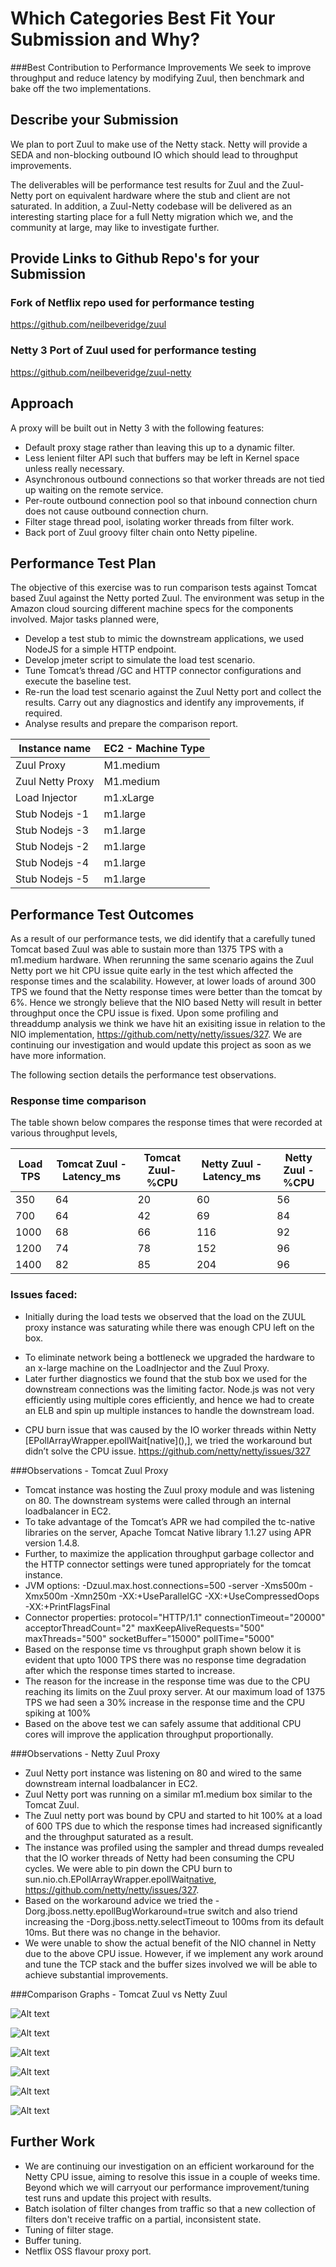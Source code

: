 # Which Categories Best Fit Your Submission and Why?
###Best Contribution to Performance Improvements
We seek to improve throughput and reduce latency by modifying Zuul, then benchmark and bake off the two implementations.

## Describe your Submission
We plan to port Zuul to make use of the Netty stack. Netty will provide a SEDA and non-blocking outbound IO which should lead to throughput improvements.

The deliverables will be performance test results for Zuul and the Zuul-Netty port on equivalent hardware where the stub and client are not saturated. In addition, a Zuul-Netty codebase will be delivered as an interesting starting place for a full Netty migration which we, and the community at large,  may like to investigate further. 

## Provide Links to Github Repo's for your Submission
### Fork of Netflix repo used for performance testing
https://github.com/neilbeveridge/zuul
### Netty 3 Port of Zuul used for performance testing
https://github.com/neilbeveridge/zuul-netty

## Approach
A proxy will be built out in Netty 3 with the following features:

- Default proxy stage rather than leaving this up to a dynamic filter. 
- Less lenient filter API such that buffers may be left in Kernel space unless really necessary. 
- Asynchronous outbound connections so that worker threads are not tied up waiting on the remote service. 
- Per-route outbound connection pool so that inbound connection churn does not cause outbound connection churn. 
- Filter stage thread pool, isolating worker threads from filter work. 
- Back port of Zuul groovy filter chain onto Netty pipeline. 

## Performance Test Plan
The objective of this exercise was to run comparison tests against Tomcat based Zuul against the Netty ported Zuul. The environment was setup in the Amazon cloud sourcing different machine specs for the components involved. Major tasks planned were,
-	Develop a test stub to mimic the downstream applications, we used NodeJS for a simple HTTP endpoint.
-	Develop jmeter script to simulate the load test scenario. 
-	Tune Tomcat’s thread /GC and HTTP connector configurations and execute the baseline test.
-	Re-run the load test scenario against the Zuul Netty port and collect the results. Carry out any diagnostics and identify any improvements, if required.
-	Analyse results and prepare the comparison report.

Instance name|EC2 - Machine Type
---|---
Zuul Proxy|M1.medium
Zuul Netty Proxy|M1.medium
Load Injector|m1.xLarge
Stub Nodejs -1|m1.large
Stub Nodejs -3|m1.large
Stub Nodejs -2|m1.large
Stub Nodejs -4|m1.large
Stub Nodejs -5|m1.large


## Performance Test Outcomes
As a result of our performance tests, we did identify that a carefully tuned Tomcat based Zuul was able to sustain more than 1375 TPS with a m1.medium hardware. When rerunning the same scenario agains the Zuul Netty port we hit CPU issue quite early in the test which affected the response times and the scalability. However, at lower loads of around 300 TPS we found that the Netty response times were better than the tomcat by 6%. Hence we strongly believe that the NIO based Netty will result in better throughput once the CPU issue is fixed. 
Upon some profiling and threaddump analysis we think we have hit an exisiting issue in relation to the NIO implementation, https://github.com/netty/netty/issues/327. We are continuing our investigation and would update this project as soon as we have more information. 

The following section details the performance test observations.

### Response time comparison
The table shown below compares the response times that were recorded at various throughput levels, 

Load TPS|Tomcat Zuul -Latency\_ms|Tomcat Zuul-%CPU|Netty Zuul -Latency\_ms|Netty Zuul -%CPU
---|---|---|---|---
350|64|20|60|56
700|64|42|69|84
1000|68|66|116|92
1200|74|78|152|96
1400|82|85|204|96

### Issues faced:
-	Initially during the load tests we observed that the load on the ZUUL proxy instance was saturating while there was enough CPU left on the box.
  *	To eliminate network being a bottleneck we upgraded the hardware to an x-large machine on the LoadInjector and the Zuul Proxy.
  * Later further diagnostics we found that the stub box we used for the downstream connections was the limiting factor. Node.js was not very efficiently using multiple cores efficiently, and hence we had to create an ELB and spin up multiple instances to handle the downstream load.
-	CPU burn issue that was caused by the IO worker threads within Netty \[EPollArrayWrapper.epollWait\[native\](),\], we tried the workaround but didn’t solve the CPU issue. https://github.com/netty/netty/issues/327

###Observations - Tomcat Zuul Proxy
-	Tomcat instance was hosting the Zuul proxy module and was listening on 80. The downstream systems were called through an internal loadbalancer in EC2.
-	To take advantage of the Tomcat’s APR we had compiled the tc-native libraries on the server, Apache Tomcat Native library 1.1.27 using APR version 1.4.8. 
-	Further, to maximize the application throughput garbage collector and the HTTP connector settings were tuned appropriately for the tomcat instance.
  -	JVM options: -Dzuul.max.host.connections=500 -server -Xms500m -Xmx500m -Xmn250m -XX:+UseParallelGC -XX:+UseCompressedOops -XX:+PrintFlagsFinal
  -	Connector properties: 
               protocol="HTTP/1.1"
               connectionTimeout="20000" 
               acceptorThreadCount="2"
               maxKeepAliveRequests="500"
               maxThreads="500"
               socketBuffer="15000"
               pollTime="5000"
-	Based on the response time vs throughput graph shown below it is evident that upto 1000 TPS there was no response time degradation after which the response times started to increase.
-	The reason for the increase in the response time was due to the CPU reaching its limits on the Zuul proxy server. At our maximum load of 1375 TPS we had seen a 30% increase in the response time and the CPU spiking at 100%
-	Based on the above test we can safely assume that additional CPU cores will improve the application throughput proportionally. 

###Observations - Netty Zuul Proxy
-	Zuul Netty port instance was listening on 80 and wired to the same downstream internal loadbalancer in EC2.
-	Zuul Netty port was running on a similar m1.medium box similar to the Tomcat Zuul.
-	The Zuul netty port was bound by CPU and started to hit 100% at a load of 600 TPS due to which the response times had increased significantly and the throughput saturated as a result.
-	The instance was profiled using the sampler and thread dumps revealed that the IO worker threads of Netty had been consuming the CPU cycles. We were able to pin down the CPU burn to sun.nio.ch.EPollArrayWrapper.epollWait[native](), https://github.com/netty/netty/issues/327.
-	Based on the workaround advice we tried the -Dorg.jboss.netty.epollBugWorkaround=true switch and also triend increasing the -Dorg.jboss.netty.selectTimeout to 100ms from its default 10ms. But there was no change in the behavior.
-	We were unable to show the actual benefit of the NIO channel in Netty due to the above CPU issue. However, if we implement any work around and tune the TCP stack and the buffer sizes involved we will be able to achieve substantial improvements.

###Comparison Graphs - Tomcat Zuul vs Netty Zuul

![Alt text](/images/Resptime.png)

![Alt text](/images/JVM\_cpu.png)

![Alt text](/images/JVM\_Heap.png)

![Alt text](/images/hostCPU.png)

![Alt text](/images/hostNetwork.png)

![Alt text](/images/tcpStats.png)


## Further Work
- We are continuing our investigation on an efficient workaround for the Netty CPU issue, aiming to resolve this issue in a couple of weeks time. Beyond which we will carryout our performance improvement/tuning test runs and update this project with results.
- Batch isolation of filter changes from traffic so that a new collection of filters don't receive traffic on a partial, inconsistent state. 
- Tuning of filter stage. 
- Buffer tuning.
- Netflix OSS flavour proxy port. 
